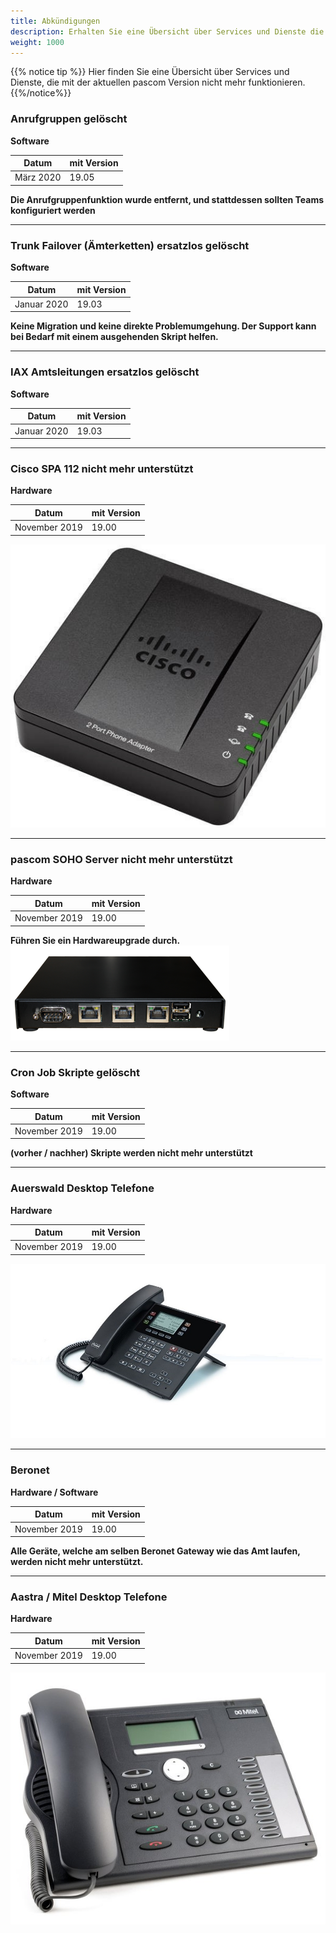 ```yaml
---
title: Abkündigungen
description: Erhalten Sie eine Übersicht über Services und Dienste die mit der aktuellen pascom Version nicht mehr funktionieren. 
weight: 1000
---
```


{{% notice tip %}}
Hier finden Sie eine Übersicht über Services und Dienste, die mit der aktuellen pascom Version nicht mehr funktionieren.
{{%/notice%}}


### Anrufgruppen gelöscht
**Software**

|Datum|mit Version|
|---|---|
|März 2020|19.05|  
**Die Anrufgruppenfunktion wurde entfernt, und stattdessen sollten Teams konfiguriert werden**

<hr>

### Trunk Failover (Ämterketten) ersatzlos gelöscht
**Software**

|Datum|mit Version|
|---|---|
|Januar 2020|19.03|  
**Keine Migration und keine direkte Problemumgehung. Der Support kann bei Bedarf mit einem ausgehenden Skript helfen.**

<hr>

### IAX Amtsleitungen ersatzlos gelöscht
**Software**

|Datum|mit Version|
|---|---|
|Januar 2020|19.03|  

<hr>

### Cisco SPA 112 nicht mehr unterstützt
**Hardware**

|Datum|mit Version|
|---|---|
|November 2019|19.00|  

![Cisco SPA 112](cisco_spa112.jpg?width=40%)

<hr>

### pascom SOHO Server nicht mehr unterstützt
**Hardware**

|Datum|mit Version|
|---|---|
|November 2019|19.00|  
**Führen Sie ein Hardwareupgrade durch.**
![pascom SOHO Server](pascomSOHOserver.png)

<hr>

### Cron Job Skripte gelöscht
**Software**

|Datum|mit Version|
|---|---|
|November 2019|19.00|  
**(vorher / nachher) Skripte werden nicht mehr unterstützt**

<hr>

### Auerswald Desktop Telefone
**Hardware**  

|Datum|mit Version|
|---|---|
|November 2019|19.00|    
![Auerswald Desktop Phone](auerswald.jpg)

<hr>

### Beronet
**Hardware / Software**  

|Datum|mit Version|
|---|---|
|November 2019|19.00|    
**Alle Geräte, welche am selben Beronet Gateway wie das Amt laufen, werden nicht mehr unterstützt.**


<hr>

### Aastra / Mitel Desktop Telefone
**Hardware**  

|Datum|mit Version|
|---|---|
|November 2019|19.00|    
![Aastra Desktop Phone](aastra.jpg?width=60%)



